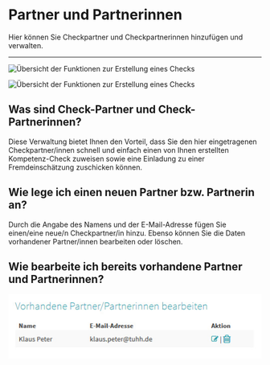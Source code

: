 # Partner und Partnerinnen

Hier können Sie Checkpartner und Checkpartnerinnen hinzufügen und verwalten. 

- - -
![Übersicht der Funktionen zur Erstellung eines Checks](Bd09_Checkpartner.jpg)

![Übersicht der Funktionen zur Erstellung eines Checks](Bd09_Checkpartner.jpg )

## Was sind Check-Partner und Check-Partnerinnen?
Diese Verwaltung bietet Ihnen den Vorteil, dass Sie den hier eingetragenen
Checkpartner/innen schnell und einfach einen von Ihnen erstellten Kompetenz-Check
zuweisen sowie eine Einladung zu einer Fremdeinschätzung zuschicken
können.

## Wie lege ich einen neuen Partner bzw. Partnerin an?

Durch die Angabe des Namens und der E-Mail-Adresse fügen Sie einen/eine neue/n Checkpartner/in hinzu.
Ebenso können Sie die Daten vorhandener Partner/innen bearbeiten oder löschen.


## Wie bearbeite ich bereits vorhandene Partner und Partnerinnen?

![Übersicht der Funktionen zur Erstellung eines Checks](PartnerBearbeiten.jpg)